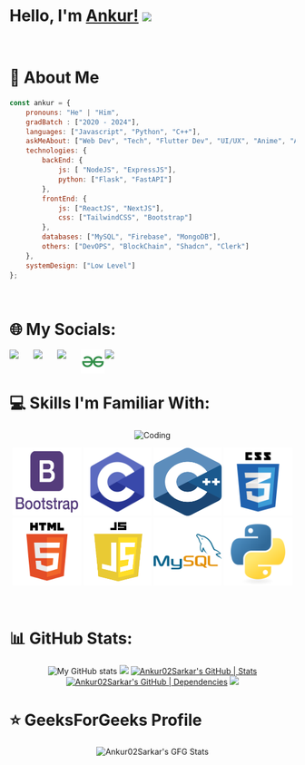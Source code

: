 # Hello, I'm [Ankur!](https://ankursarkar.tech)  <img src="https://c.tenor.com/3IACtMvxwdsAAAAi/pikachu-happy.gif" height="35px">
<br />

# 🐉 About Me
```javascript
const ankur = {
    pronouns: "He" | "Him",
    gradBatch : ["2020 - 2024"],
    languages: ["Javascript", "Python", "C++"],
    askMeAbout: ["Web Dev", "Tech", "Flutter Dev", "UI/UX", "Anime", "Api"],
    technologies: {
        backEnd: {
            js: [ "NodeJS", "ExpressJS"],
            python: ["Flask", "FastAPI"]
        },
        frontEnd: {
            js: ["ReactJS", "NextJS"],
            css: ["TailwindCSS", "Bootstrap"]
        },
        databases: ["MySQL", "Firebase", "MongoDB"],
        others: ["DevOPS", "BlockChain", "Shadcn", "Clerk"]
    },
    systemDesign: ["Low Level"]
};
```

</br>



# 🌐 My Socials:
<div align="center">
<a href="https://www.linkedin.com/in/ankur-sarkar" target="_blank">
  <img align="left" width="42px" src="https://i.ibb.co/drvwWtB/Linkedin.png"  />
</a>
<a href="mailto:ankur02sarkar@gmail.com">
  <img align="left" width="42px" src="https://i.ibb.co/bPCr08L/Email.png"  />
</a>
<a href="https://www.hackerrank.com/God_Slayer" target="_blank">
  <img align="left" width="42px" src="https://i.ibb.co/6WCLSb2/Hacker-Rank.png"  />
</a>
<a href="https://auth.geeksforgeeks.org/user/ankurrohonsarkar/profile" target="_blank">
  <img align="left" width="42px" src="gfg.png"  />
</a>
<a href="https://www.codechef.com/users/ankur02sarkar" target="_blank">
  <img align="left" width="42px" src="https://i.ibb.co/9Yr67f9/CodeChef.png"  />
</a>
</div>
<br/>
<br/>

# 💻 Skills I'm Familiar With:
<div align="center" >
<img align="center" alt="Coding" width="300" src="https://cdn.dribbble.com/users/1162077/screenshots/3848914/programmer.gif">
</div>
<p align="center">
      <img src="bootstrap.png" alt="bootstrap" width="120" height="120"/>    
      <img src="c.png" alt="c" width="120" height="120"/>
      <img src="cpp.png" alt="cplusplus" width="120" height="120"/>
      <img src="css.png" alt="css3" width="120" height="120"/>
      <img src="html.png" alt="html5" width="120" height="120"/>
      <img src="javascript.png" alt="js" width="120" height="120"/>
      <img src="https://raw.githubusercontent.com/devicons/devicon/master/icons/mysql/mysql-original-wordmark.svg" alt="mysql" width="120" height="120"/>
      <img src="https://raw.githubusercontent.com/devicons/devicon/master/icons/python/python-original.svg" alt="python" width="120" height="120"/>
 </p>
<br/>

# 📊 GitHub Stats:
<div align="center" width="100%">

![My GitHub stats](https://github-readme-stats.vercel.app/api?username=ankur02sarkar)
![](https://github-readme-streak-stats.herokuapp.com/?user=ankur02sarkar&hide_border=true)
[![Ankur02Sarkar's GitHub | Stats](https://stats.quine.sh/Ankur02Sarkar/github?theme=dark)](https://quine.sh?utm_source=widgets&utm_campaign=Ankur02Sarkar)
[![Ankur02Sarkar's GitHub | Dependencies](https://stats.quine.sh/Ankur02Sarkar/dependencies?theme=dark)](https://quine.sh?utm_source=widgets&utm_campaign=Ankur02Sarkar)
![](https://github-readme-stats.vercel.app/api/top-langs/?username=ankur02sarkar&hide_border=true&include_all_commits=true&count_private=false&layout=compact)

</div>

# ⭐ GeeksForGeeks Profile 
<div align="center">

![Ankur02Sarkar's GFG Stats](https://geeks-for-geeks-stats-api-napiyo.vercel.app/?userName=ankurrohonsarkar)

<br/>

</div>
